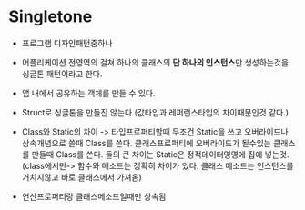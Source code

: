 # Singletone
- 프로그램 디자인패턴중하나

- 어플리케이션 전영역의 걸쳐 하나의 클래스의 **단 하나의 인스턴스**만 생성하는것을 싱글톤 패턴이라고 한다.
- 앱 내에서 공유하는 객체를 만들 수 있다.
- Struct로 싱글톤을 만들진 않는다.(값타입과 레퍼런스타입의 차이때문인것 같다.)
- Class와 Static의 차이 -> 타입프로퍼티할때 무조건 Static을 쓰고 오버라이드나 상속개념으로 쓸때 Class를 쓴다. 클래스프로퍼티에 오버라이드가 될수있는 클래스를 만들때 Class를 쓴다. 둘의 큰 차이는 Static은 정적데이터영영에 집에 넣는것. (class에서만-> 함수와 메소드는 정확히 차이가 있다. 클래스 메소드는 인스턴스를 거치지않고 바로 클래스에서 가져옴)
- 연산프로퍼티랑 클래스메소드일때만 상속됨


